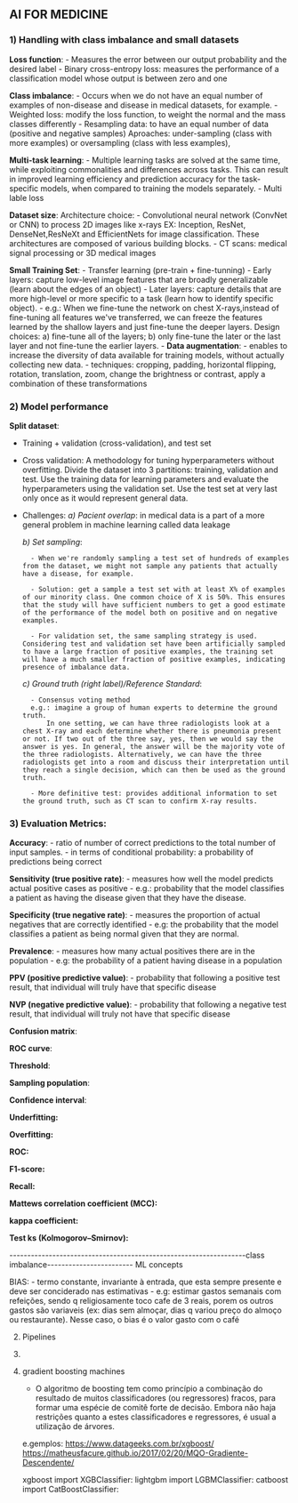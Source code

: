 ## AI FOR MEDICINE

### 1) Handling with class imbalance and small datasets

**Loss function**: 
	- Measures the error between our output probability and the desired label
	- Binary cross-entropy loss: measures the performance of a classification model whose output is between zero and one 

**Class imbalance**: 
	- Occurs when we do not have an equal number of examples of non-disease and disease in medical datasets, for example.
	- Weighted loss: modify the loss function, to weight the normal and the mass classes differently
	- Resampling data: to have an equal number of data (positive and negative samples)
		Aproaches: under-sampling (class with more examples) or oversampling (class with less examples),


**Multi-task learning**: 
	- Multiple learning tasks are solved at the same time, while exploiting commonalities and differences across tasks. This can result in improved learning efficiency and prediction accuracy for the task-specific models, when compared to training the models separately.
	- Multi lable loss

**Dataset size**: 
	Architecture choice:
	- Convolutional neural network (ConvNet or CNN) to process 2D images like x-rays
		  EX: Inception, ResNet, DenseNet,ResNeXt and EfficientNets for image classification. 
		  These architectures are composed of various building blocks.
	- CT scans: medical signal processing or 3D medical images

**Small Training Set**: 
	- Transfer learning (pre-train + fine-tunning)
		- Early layers: capture low-level image features that are broadly generalizable (learn about the edges of an object)
		- Later layers: capture details that are more high-level or more specific to a task (learn how to identify specific object).
		- e.g.: When we fine-tune the network on chest X-rays,instead of fine-tuning all features we've transferred, we can freeze the features learned by the shallow layers and just fine-tune the deeper layers. 
			Design choices: a) fine-tune all of the layers;
							b) only fine-tune the later or the last layer and not fine-tune the earlier layers.
	- **Data augmentation**: 
		- enables to increase the diversity of data available for training models, without actually collecting new data. 
		- techniques: cropping, padding, horizontal flipping, rotation, translation, zoom, change the brightness or contrast, apply a combination of these transformations


### 2) Model performance	

**Split dataset**: 

- Training + validation (cross-validation), and test set 
	
- Cross validation: 
	A methodology for tuning hyperparameters without overfitting.
	Divide the dataset into 3 partitions: training, validation and test. Use the training data for learning parameters and evaluate the hyperparameters using the validation set. Use the test set at very last only once as it would represent general data.

- Challenges:
	*a) Pacient overlap*: in medical data is a part of a more general problem in machine learning called data leakage

	*b) Set sampling*: 
			
		- When we're randomly sampling a test set of hundreds of examples from the dataset, we might not sample any patients that actually have a disease, for example. 
			
		- Solution: get a sample a test set with at least X% of examples of our minority class. One common choice of X is 50%. This ensures that the study will have sufficient numbers to get a good estimate of the performance of the model both on positive and on negative examples. 
			
		- For validation set, the same sampling strategy is used. Considering test and validation set have been artificially sampled to have a large fraction of positive examples, the training set will have a much smaller fraction of positive examples, indicating presence of imbalance data. 
	
	*c) Ground truth (right label)/Reference Standard*:
		
		- Consensus voting method
		e.g.: imagine a group of human experts to determine the ground truth. 
			In one setting, we can have three radiologists look at a chest X-ray and each determine whether there is pneumonia present or not. If two out of the three say, yes, then we would say the answer is yes. In general, the answer will be the majority vote of the three radiologists. Alternatively, we can have the three radiologists get into a room and discuss their interpretation until they reach a single decision, which can then be used as the ground truth. 
			
		- More definitive test: provides additional information to set the ground truth, such as CT scan to confirm X-ray results.

### 3) Evaluation Metrics:

**Accuracy**: 
	- ratio of number of correct predictions to the total number of input samples. 
	- in terms of conditional probability: a probability of predictions being correct

**Sensitivity (true positive rate)**: 
	- measures how well the model predicts actual positive cases as positive
	- e.g.: probability that the model classifies a patient as having the disease given that they have the disease.

**Specificity (true negative rate)**: 
	- measures the proportion of actual negatives that are correctly identified 
	- e.g: the probability that the model classifies a patient as being normal given that they are normal. 

**Prevalence**: 
	- measures how many actual positives there are in the population
	- e.g: the probability of a patient having disease in a population
	
**PPV (positive predictive value)**: 
	- probability that following a positive test result, that individual will truly have that specific disease

**NVP (negative predictive value)**: 
	- probability that following a negative test result, that individual will truly not have that specific disease

**Confusion matrix**:

**ROC curve**:

**Threshold**:

**Sampling population**:

**Confidence interval**: 

**Underfitting:**

**Overfitting:**

**ROC:**

**F1-score:**

**Recall:**

**Mattews correlation coefficient (MCC):** 

**kappa coefficient:**

**Test ks (Kolmogorov–Smirnov):**


















------------------------------------------------------------------class imbalance------------------------
ML concepts

BIAS:
	- termo constante, invariante à entrada, que esta sempre presente e deve ser conciderado nas estimativas
	- e.g: estimar gastos semanais com refeições, sendo q religiosamente toco cafe de 3 reais, porem os outros gastos são variaveis (ex: dias sem almoçar, dias q variou preço do almoço ou restaurante). Nesse caso, o bias é o valor gasto com o café



2) Pipelines

3) 

4) gradient boosting machines
	- O algoritmo de boosting tem como princípio a combinação do resultado de muitos classificadores (ou regressores) fracos, para formar uma espécie de comitê forte de decisão. Embora não haja restrições quanto a estes classificadores e regressores, é usual a utilização de árvores.

	e.gemplos: 
	https://www.datageeks.com.br/xgboost/
	https://matheusfacure.github.io/2017/02/20/MQO-Gradiente-Descendente/
	
	xgboost import XGBClassifier: 
	lightgbm import LGBMClassifier: 
	catboost import CatBoostClassifier: 